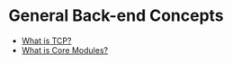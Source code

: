# General Back-end Concepts

- [What is TCP?](https://github.com/BekCodingAddict/Back-End/blob/master/Concepts/General/About-TCP.md)
- [What is Core Modules?](https://github.com/BekCodingAddict/Back-End/blob/master/Concepts/General/Core-Modules.md)

